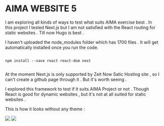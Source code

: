 # AIMA WEBSITE 5

I am exploring all kinds of ways to test what suits AIMA exercise best . In this project I tested Next.js but I am not satisfied with the React routing for static websites . Till now Hugo is best .

I haven't uploaded the node_modules folder which has 1700 files . It will get automatically installed once you run the code. 

```

npm install --save react react-dom next


```
At the moment Next.js is only supported by Zeit Now Satic Hosting site , so I can't create a github page through it . But it's worth seeing .

I explored this framework to test if it suits AIMA Project or not . Though React is good for dynamic websites , but it's not at all suited for static websites .

This is how it looks without any theme :

![](https://preview.ibb.co/gz1qFH/Screen_Shot_2018_03_17_at_8_38_51_PM.png)
![](https://image.ibb.co/gEfT2x/Screen_Shot_2018_03_17_at_8_39_00_PM.png)






